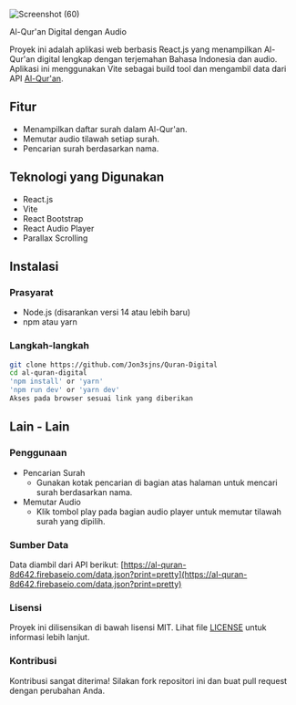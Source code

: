 
![Screenshot (60)](https://github.com/Jon3sjns/Quran-Digital/assets/45759837/334aa0f2-9283-4d7d-9681-400b2c5e27a5)

Al-Qur'an Digital dengan Audio

Proyek ini adalah aplikasi web berbasis React.js yang menampilkan Al-Qur'an digital lengkap dengan terjemahan Bahasa Indonesia dan audio. Aplikasi ini menggunakan Vite sebagai build tool dan mengambil data dari API [Al-Qur'an](https://al-quran-8d642.firebaseio.com/data.json?print=pretty).

## Fitur

- Menampilkan daftar surah dalam Al-Qur'an.
- Memutar audio tilawah setiap surah.
- Pencarian surah berdasarkan nama.

## Teknologi yang Digunakan

- React.js
- Vite
- React Bootstrap
- React Audio Player
- Parallax Scrolling

## Instalasi

### Prasyarat

- Node.js (disarankan versi 14 atau lebih baru)
- npm atau yarn

### Langkah-langkah

   ```sh
   git clone https://github.com/Jon3sjns/Quran-Digital
   cd al-quran-digital
   'npm install' or 'yarn'
   'npm run dev' or 'yarn dev'
   Akses pada browser sesuai link yang diberikan
   ```

## Lain - Lain

   ### Penggunaan
   
   - Pencarian Surah
     - Gunakan kotak pencarian di bagian atas halaman untuk mencari surah berdasarkan nama.
   - Memutar Audio
     - Klik tombol play pada bagian audio player untuk memutar tilawah surah yang dipilih.
   
   ### Sumber Data
   
   Data diambil dari API berikut: [https://al-quran-8d642.firebaseio.com/data.json?print=pretty](https://al-quran-8d642.firebaseio.com/data.json?print=pretty)
   
   ### Lisensi
   
   Proyek ini dilisensikan di bawah lisensi MIT. Lihat file [LICENSE](LICENSE) untuk informasi lebih lanjut.
   
   ### Kontribusi
   
   Kontribusi sangat diterima! Silakan fork repositori ini dan buat pull request dengan perubahan Anda.

